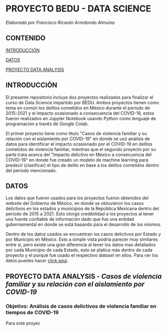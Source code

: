 # PROYECTO BEDU - DATA SCIENCE
*Elaborado por Francisco Ricardo Arredondo Almuina*

## CONTENIDO

[INTRODUCCIÓN](#INTRODUCCIÓN)

[DATOS](#DATOS)

[PROYECTO DATA ANALYSIS](#PROYECTO-DATA-ANALYSIS---Casos-de-violencia-familiar-y-su-relación-con-el-aislamiento-por-COVID-19)

## INTRODUCCIÓN
El presente repositorio incluye dos proyectos realizados para finalizar el curso de Data Science impartido por BEDU. Ambos proyectos tienen como tema en común los delitos cometidos en México durante el periodo de 2015-2021 y el impacto ocasionado a consecuencia del COVID-19, estos fueron realizados en Jupyter Notebook usando Python como lenguaje de programación a través de Google Colab. 

El primer proyecto tiene como título "Casos de violencia familiar y su relación con el aislamiento por COVID-19" en donde se usó análisis de datos para identificar el impacto ocasionado por el COVID-19 en delitos cometidos de violencia familiar, mientras que el segundo proyecto por su parte trata acerca del "Impacto delictivo en México a consecuencia del COVID-19" en donde fue creado un modelo de machine learning para predecir (clasificar) el tipo de delito en base a los delitos cometidos dentro del periodo mencionado. 

## DATOS

Los datos que fueron usados para los proyectos fueron obtenidos del website del Gobierno de México, en donde se obtuvieron los casos delictivos en los estados y municipios de la República Mexicana dentro del periodo de 2015 a 2021. Esto otorgó credibilidad a los proyectos al tener una fuente confiable de información dado que fue una entidad gubernamental en donde se está basando para el desarrollo de los mismos. 

Dentro de los datos usados se encuentran los casos delictivos por Estado y por Municipio en México. Esto a simple vista podría parecer muy similares entre sí, pero existe una gran diferencia al tener los datos mas detallados por cada Municipio de cada Estado, esto se platica más dentro de cada proyecto y el porqué fue usado el respectivo *dataset* en ellos. Para ver los datos puedes hacer [click aqui](Data/).

## PROYECTO DATA ANALYSIS - *Casos de violencia familiar y su relación con el aislamiento por COVID-19*

### Objetivo: Análisis de casos delictivos de violencia familiar en tiempos de COVID-19

Para este proyec

